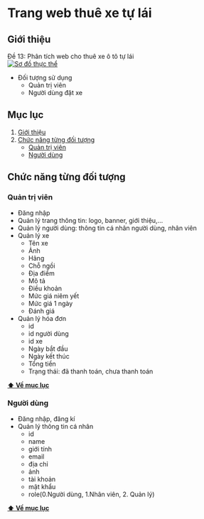 # Trang web thuê xe tự lái

## Giới thiệu

Đề 13: Phân tích web cho thuê xe ô tô tự lái
<br>
[![Sơ đồ thực thể](https://app.diagrams.net/images/favicon-32x32.png)](https://drive.google.com/file/d/1jYtZcnhptKfiRMTN0OnewkmpCINyiXx7/view?usp=sharing)

- Đối tượng sử dụng
    + Quản trị viên
    + Người dùng đặt xe
    
## Mục lục

  1. [Giới thiệu](#giới-thiệu)
  2. [Chức năng từng đối tượng](#chức-năng-từng-đối-tượng)    
     + [Quản trị viên](#quản-trị-viên)
     + [Người dùng](#người-dùng)
 
## Chức năng từng đối tượng
### Quản trị viên
- Đăng nhập
- Quản lý trang thông tin: logo, banner, giới thiệu,…
- Quản lý người dùng: thông tin cá nhân người dùng, nhân viên
- Quản lý xe
    + Tên xe
    + Ảnh
    + Hãng
    + Chỗ ngồi
    + Địa điểm
    + Mô tả
    + Điều khoản
    + Mức giá niêm yết
    + Mức giá 1 ngày
    + Đánh giá
- Quản lý hóa đơn
    + id
    + id người dùng
    + id xe
    + Ngày bắt đầu
    + Ngày kết thúc
    + Tổng tiền
    + Trạng thái: đã thanh toán, chưa thanh toán

**[⬆ Về mục lục](#mục-lục)**

### Người dùng
- Đăng nhập, đăng kí
- Quản lý thông tin cá nhân
    + id
    + name
    + giới tính
    + email 
    + địa chỉ
    + ảnh
    + tài khoản
    + mật khẩu
    + role(0.Người dùng, 1.Nhân viên, 2. Quản lý) 

**[⬆ Về mục lục](#mục-lục)**
